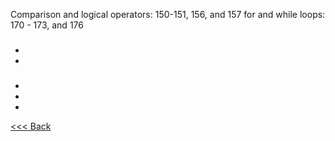 Comparison and logical operators: 150-151, 156, and 157
for and while loops: 170 - 173, and 176

###
- 
- 

###
- 
- 
- 

[<<< Back](README.md)
